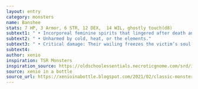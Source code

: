 ```yaml
---
layout: entry 
category: monsters
name: Banshee
stats: 7 HP, 3 Armor, 6 STR, 12 DEX,  14 WIL, ghostly touch(d8)
subtext1: " • Incorporeal feminine spirits that lingered after death and haunt the living."
subtext2: " • Unharmed by cold, heat, or the elements."
subtext3: " • Critical damage: Their wailing freezes the victim’s soul (d8 WIL damage)"
subtext4: 
author: xenio
inspiration: TSR Monsters
inspiration_source: https://oldschoolessentials.necroticgnome.com/srd/index.php/Monster_Descriptions
source: xenio in a bottle
source_url: https://xenioinabottle.blogspot.com/2021/02/classic-monsters-for-cairnito-part-1.html
---
```

